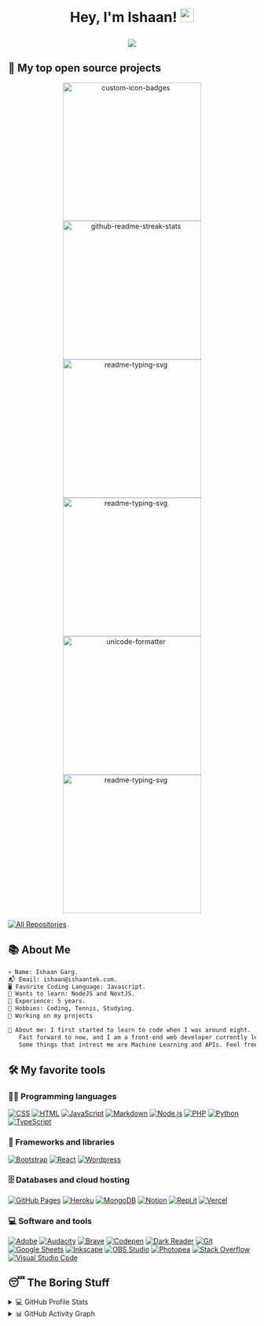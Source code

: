 <h1 align="center">Hey, I'm Ishaan!
<img src="https://media.giphy.com/media/hvRJCLFzcasrR4ia7z/giphy.gif" width="28">
    <br>
    <p align="center">
  <img src="https://readme-typing-svg.herokuapp.com/?lines=Front+End+Web+Developer;4%2B+Years+of+Coding+Experience;Always+Learning+New+Things&font=Fira%20Code&center=true&width=440&height=45&color=628fdb&vCenter=true&size=22"></a>
</p>
</h1>

## 📘 My top open source projects

<p align="center">
     <a href="https://github.com/ishaantek/iPage"><img width="282" src="https://denvercoder1-github-readme-stats.vercel.app/api/pin?username=ishaantek&repo=iPage&theme=react&bg_color=1F222E&title_color=628fdb&icon_color=F8D866&hide_border=true&show_icons=false" alt="custom-icon-badges"></a>
    <a href="https://github.com/ishaantek/Screensy"><img width="282" src="https://denvercoder1-github-readme-stats.vercel.app/api/pin/?username=ishaantek&repo=Screensy&theme=react&bg_color=1F222E&title_color=628fdb&icon_color=F8D866&hide_border=true&show_icons=false" alt="github-readme-streak-stats"></a>
  <a href="https://github.com/ishaantek/blazex"><img width="282" src="https://denvercoder1-github-readme-stats.vercel.app/api/pin/?username=ishaantek&repo=blazex&hide_border=true&bg_color=1F222E&title_color=628fdb&icon_color=F8D866&theme=react&show_icons=false" alt="readme-typing-svg"></a>
  <a href="https://github.com/ishaantek/ishaantek.com"><img width="282" src="https://denvercoder1-github-readme-stats.vercel.app/api/pin/?username=ishaantek&repo=ishaantek.com&hide_border=true&bg_color=1F222E&title_color=628fdb&icon_color=F8D866&theme=react&show_icons=false" alt="readme-typing-svg"></a>
  <a href="https://github.com/ishaantek/NoMoreVery"><img width="282" src="https://denvercoder1-github-readme-stats.vercel.app/api/pin/?username=ishaantek&repo=NoMoreVery&theme=react&bg_color=1F222E&title_color=628fdb&icon_color=F8D866&hide_border=true&show_icons=false" alt="unicode-formatter"></a>
  <a href="https://github.com/ishaantek/account-sharer"><img width="282" src="https://denvercoder1-github-readme-stats.vercel.app/api/pin/?username=ishaantek&repo=account-sharer&hide_border=true&bg_color=1F222E&title_color=628fdb&icon_color=F8D866&theme=react&show_icons=false" alt="readme-typing-svg"></a>
</p>

<p align="left">
  <a href="https://github.com/ishaantek?tab=repositories&sort=stargazers"><img alt="All Repositories" title="All Repositories" src="https://custom-icon-badges.herokuapp.com/badge/-All%20Repos-2962FF?style=for-the-badge&logoColor=white&logo=repo"/></a>
</p>

## 📚 About Me

```diff 
💀 Name: Ishaan Garg.
📬 Email: ishaan@ishaantek.com.
🖥️ Favorite Coding Language: Javascript.
👾 Wants to learn: NodeJS and NextJS.
💼 Experience: 5 years.
🌳 Hobbies: Coding, Tennis, Studying.
🔭 Working on my projects

📜 About me: I first started to learn to code when I was around eight. 
   Fast forward to now, and I am a front-end web developer currently learning multiple JS frameworks. 
   Some things that intrest me are Machine Learning and APIs. Feel free to contact me anytime!
```

## 🛠️ My favorite tools

### 👨‍💻 Programming languages

<p>
    <a href="https://github.com/search?q=user%3ADenverCoder1+language%3Acss"><img alt="CSS" src="https://img.shields.io/badge/CSS-1572B6.svg?logo=css3&logoColor=white"></a>
    <a href="https://github.com/search?q=user%3ADenverCoder1+language%3Ahtml"><img alt="HTML" src="https://img.shields.io/badge/HTML-E34F26.svg?logo=html5&logoColor=white"></a>
    <a href="https://github.com/search?q=user%3ADenverCoder1+language%3Ajavascript"><img alt="JavaScript" src="https://img.shields.io/badge/JavaScript-F7DF1E.svg?logo=javascript&logoColor=black"></a>
    <a href="https://github.com/search?q=user%3ADenverCoder1+language%3Amarkdown"><img alt="Markdown" src="https://img.shields.io/badge/Markdown-000000.svg?logo=markdown&logoColor=white"></a>
    <a href="https://github.com/search?q=user%3ADenverCoder1+language%3Ajavascript"><img alt="Node.js" src="https://img.shields.io/badge/Node.js-43853D.svg?logo=node.js&logoColor=white"></a>
    <a href="https://github.com/search?q=user%3ADenverCoder1+language%3Aphp"><img alt="PHP" src="https://img.shields.io/badge/PHP-777BB4.svg?logo=php&logoColor=white"></a>
    <a href="https://github.com/search?q=user%3ADenverCoder1+language%3Apython"><img alt="Python" src="https://img.shields.io/badge/Python-14354C.svg?logo=python&logoColor=white"></a>
    <a href="https://github.com/search?q=user%3ADenverCoder1+language%3AtypeScript"><img alt="TypeScript" src="https://img.shields.io/badge/TypeScript-007ACC.svg?logo=typescript&logoColor=white"></a>
</p>

### 🧰 Frameworks and libraries

<p>
    <a href="#"><img alt="Bootstrap" src="https://img.shields.io/badge/Bootstrap-7952B3.svg?logo=bootstrap&logoColor=white"></a>
    <a href="#"><img alt="React" src="https://img.shields.io/badge/React-20232a.svg?logo=react&logoColor=%2361DAFB"></a>
    <a href="#"><img alt="Wordpress" src="https://img.shields.io/badge/Wordpress-21759B?logo=wordpress&logoColor=white"></a>
</p>

### 🗄️ Databases and cloud hosting

<p>
    <a href="#"><img alt="GitHub Pages" src="https://img.shields.io/badge/GitHub%20Pages-327FC7.svg?logo=github&logoColor=white"></a>
    <a href="#"><img alt="Heroku" src="https://img.shields.io/badge/Heroku-430098.svg?logo=heroku&logoColor=white"></a>
    <a href="#"><img alt="MongoDB" src ="https://img.shields.io/badge/MongoDB-4ea94b.svg?logo=mongodb&logoColor=white"></a>
    <a href="#"><img alt="Notion" src="https://img.shields.io/badge/Notion-010101.svg?logo=notion&logoColor=white"></a>
    <a href="#"><img alt="Repl.it" src="https://img.shields.io/badge/Repl.it-0D101E.svg?logo=Replit&logoColor=white"></a>
    <a href="#"><img alt="Vercel" src="https://img.shields.io/badge/Vercel-000000.svg?logo=vercel&logoColor=white"></a>
</p>

### 💻 Software and tools

<p>
    <a href="#"><img alt="Adobe" src="https://img.shields.io/badge/Adobe-FF0000.svg?logo=adobe&logoColor=white"></a>
    <a href="#"><img alt="Audacity" src="https://img.shields.io/badge/-Audacity-0000CC?logo=audacity&logoColor=white"></a>
    <a href="#"><img alt="Brave" src="https://img.shields.io/badge/-Brave-FB542B?logo=brave&logoColor=white"></a>
    <a href="#"><img alt="Codepen" src="https://img.shields.io/badge/Codepen-000000.svg?logo=codepen&logoColor=white"></a>
    <a href="#"><img alt="Dark Reader" src="https://img.shields.io/badge/-Dark%20Reader-141E24?logo=dark-reader&logoColor=white"></a>
    <a href="#"><img alt="Git" src="https://img.shields.io/badge/Git-F05033.svg?logo=git&logoColor=white"></a>
    <a href="#"><img alt="Google Sheets" src="https://img.shields.io/badge/Google%20Sheets-34A853.svg?logo=google%20sheets&logoColor=white"></a>
    <a href="#"><img alt="Inkscape" src="https://img.shields.io/badge/Inkscape-000000?logo=Inkscape&logoColor=white"></a>
    <a href="#"><img alt="OBS Studio" src="https://img.shields.io/badge/-OBS%20Studio-302E31?logo=obs-studio&logoColor=white"></a>
    <a href="#"><img alt="Photopea" src="https://img.shields.io/badge/Photopea-18A497?logo=photopea&logoColor=white"></a>
    <a href="#"><img alt="Stack Overflow" src="https://img.shields.io/badge/-Stack%20Overflow-FE7A16?logo=stack-overflow&logoColor=white"></a>
    <a href="#"><img alt="Visual Studio Code" src="https://img.shields.io/badge/Visual%20Studio%20Code-0078d7.svg?logo=visual-studio-code&logoColor=white"></a>
</p>

## 😴 The Boring Stuff
<details> 
  <summary>💻 GitHub Profile Stats</summary>
  <br/>
    <p align = "center"><img src="https://github-readme-stats.vercel.app/api?username=ishaantek&show_icons=true&theme=tokyonight" /></p>

<p align="center"> <img src="https://github-readme-stats.vercel.app/api/top-langs/?username=ishaantek&layout=compact&theme=blueberry" /></p>
  <br/>
  <b>Note:</b> Top languages is only a metric of the languages my public code consists of and doesn't reflect experience or skill level.
</details>

<details>
  <summary>📊 GitHub Activity Graph</summary>
  <br/>

<!--START_SECTION:activity-->
<p align = "center"><img src="https://activity-graph.herokuapp.com/graph?username=ishaantek&theme=material-palenight"></p>
<!--END_SECTION:activity-->
</details>



